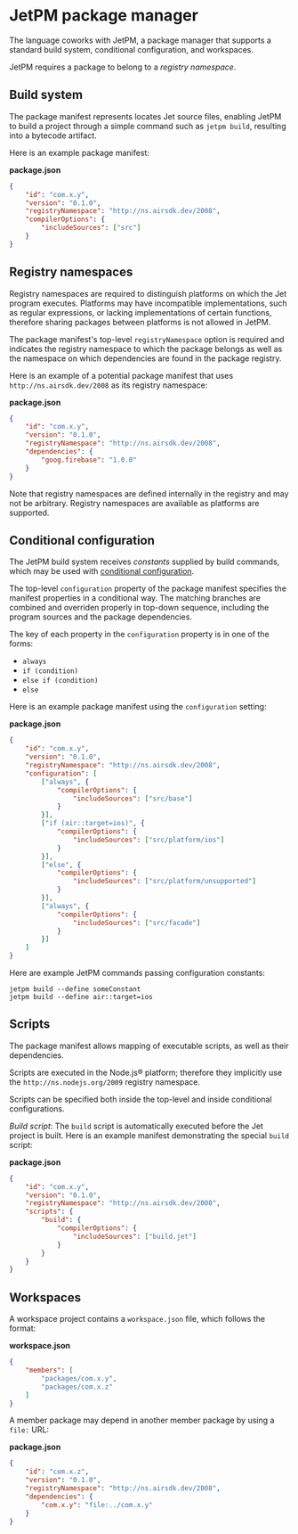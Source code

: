 # JetPM package manager

The language coworks with JetPM, a package manager that supports a standard build system, conditional configuration, and workspaces.

JetPM requires a package to belong to a *registry namespace*.

## Build system

The package manifest represents locates Jet source files, enabling JetPM to build a project through a simple command such as `jetpm build`, resulting into a bytecode artifact.

Here is an example package manifest:

**package.json**

```json
{
    "id": "com.x.y",
    "version": "0.1.0",
    "registryNamespace": "http://ns.airsdk.dev/2008",
    "compilerOptions": {
        "includeSources": ["src"]
    }
}
```

## Registry namespaces

Registry namespaces are required to distinguish platforms on which the Jet program executes. Platforms may have incompatible implementations, such as regular expressions, or lacking implementations of certain functions, therefore sharing packages between platforms is not allowed in JetPM.

The package manifest's top-level `registryNamespace` option is required and indicates the registry namespace to which the package belongs as well as the namespace on which dependencies are found in the package registry.

Here is an example of a potential package manifest that uses `http://ns.airsdk.dev/2008` as its registry namespace:

**package.json**

```json
{
    "id": "com.x.y",
    "version": "0.1.0",
    "registryNamespace": "http://ns.airsdk.dev/2008",
    "dependencies": {
        "goog.firebase": "1.0.0"
    }
}
```

Note that registry namespaces are defined internally in the registry and may not be arbitrary. Registry namespaces are available as platforms are supported.

## Conditional configuration

The JetPM build system receives *constants* supplied by build commands, which may be used with [conditional configuration](conditional-configuration.md).

The top-level `configuration` property of the package manifest specifies the manifest properties in a conditional way. The matching branches are combined and overriden properly in top-down sequence, including the program sources and the package dependencies.

The key of each property in the `configuration` property is in one of the forms:

* `always`
* `if (condition)`
* `else if (condition)`
* `else`

Here is an example package manifest using the `configuration` setting:

**package.json**

```json
{
    "id": "com.x.y",
    "version": "0.1.0",
    "registryNamespace": "http://ns.airsdk.dev/2008",
    "configuration": [
        ["always", {
            "compilerOptions": {
                "includeSources": ["src/base"]
            }
        }],
        ["if (air::target=ios)", {
            "compilerOptions": {
                "includeSources": ["src/platform/ios"]
            }
        }],
        ["else", {
            "compilerOptions": {
                "includeSources": ["src/platform/unsupported"]
            }
        }],
        ["always", {
            "compilerOptions": {
                "includeSources": ["src/facade"]
            }
        }]
    ]
}
```

Here are example JetPM commands passing configuration constants:

```plain
jetpm build --define someConstant
jetpm build --define air::target=ios
```

## Scripts

The package manifest allows mapping of executable scripts, as well as their dependencies.

Scripts are executed in the Node.js® platform; therefore they implicitly use the `http://ns.nodejs.org/2009` registry namespace.

Scripts can be specified both inside the top-level and inside conditional configurations.

*Build script*: The `build` script is automatically executed before the Jet project is built. Here is an example manifest demonstrating the special `build` script:

**package.json**

```json
{
    "id": "com.x.y",
    "version": "0.1.0",
    "registryNamespace": "http://ns.airsdk.dev/2008",
    "scripts": {
        "build": {
            "compilerOptions": {
                "includeSources": ["build.jet"]
            }
        }
    }
}
```

## Workspaces

A workspace project contains a `workspace.json` file, which follows the format:

**workspace.json**

```json
{
    "members": [
        "packages/com.x.y",
        "packages/com.x.z"
    ]
}
```

A member package may depend in another member package by using a `file:` URL:

**package.json**

```json
{
    "id": "com.x.z",
    "version": "0.1.0",
    "registryNamespace": "http://ns.airsdk.dev/2008",
    "dependencies": {
        "com.x.y": "file:../com.x.y"
    }
}
```